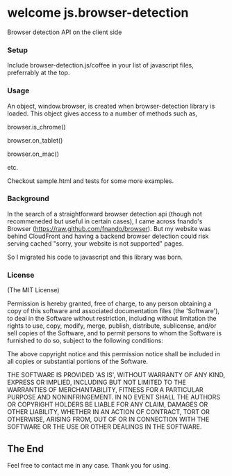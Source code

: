 welcome
js.browser-detection
====================

Browser detection API on the client side

### Setup

Include browser-detection.js/coffee in your list of javascript files, preferrably at
the top.

### Usage

An object, window.browser, is created when browser-detection library
is loaded. This object gives access to a number of methods such as,

browser.is_chrome()

browser.on_tablet()

browser.on_mac()

etc.

Checkout sample.html and tests for some more examples.

### Background

In the search of a straightforward browser detection api (though not
recommeneded but useful in certain cases), I came across fnando's
Browser (https://raw.github.com/fnando/browser). But my website was
behind CloudFront and having a backend browser detection could risk serving cached "sorry, your website
is not supported" pages.

So I migrated his code to javascript and this library was born.

### License

(The MIT License)

Permission is hereby granted, free of charge, to any person obtaining
a copy of this software and associated documentation files (the
'Software'), to deal in the Software without restriction, including
without limitation the rights to use, copy, modify, merge, publish,
distribute, sublicense, and/or sell copies of the Software, and to
permit persons to whom the Software is furnished to do so, subject to
the following conditions:

The above copyright notice and this permission notice shall be
included in all copies or substantial portions of the Software.

THE SOFTWARE IS PROVIDED 'AS IS', WITHOUT WARRANTY OF ANY KIND,
EXPRESS OR IMPLIED, INCLUDING BUT NOT LIMITED TO THE WARRANTIES OF
MERCHANTABILITY, FITNESS FOR A PARTICULAR PURPOSE AND NONINFRINGEMENT.
IN NO EVENT SHALL THE AUTHORS OR COPYRIGHT HOLDERS BE LIABLE FOR ANY
CLAIM, DAMAGES OR OTHER LIABILITY, WHETHER IN AN ACTION OF CONTRACT,
TORT OR OTHERWISE, ARISING FROM, OUT OF OR IN CONNECTION WITH THE
SOFTWARE OR THE USE OR OTHER DEALINGS IN THE SOFTWARE.

## The End
Feel free to contact me in any case. Thank you for using.
